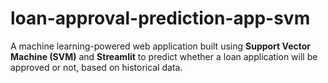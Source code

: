 # loan-approval-prediction-app-svm
A machine learning-powered web application built using **Support Vector Machine (SVM)** and **Streamlit** to predict whether a loan application will be approved or not, based on historical data.
 
